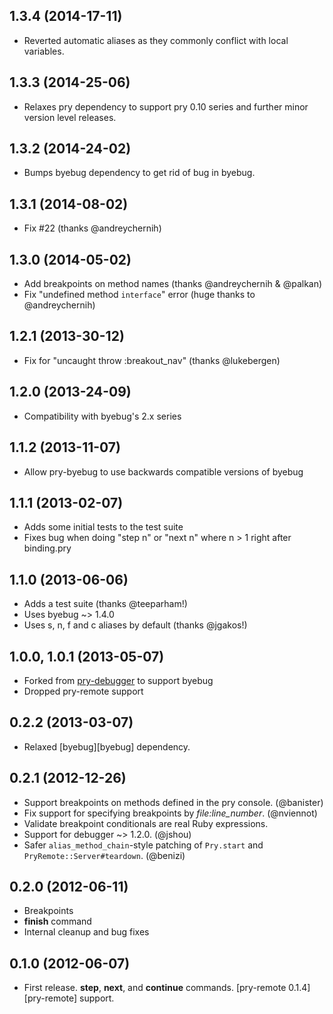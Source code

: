 ## 1.3.4 (2014-17-11)

* Reverted automatic aliases as they commonly conflict with local variables.

## 1.3.3 (2014-25-06)

* Relaxes pry dependency to support pry 0.10 series and further minor version
level releases.


## 1.3.2 (2014-24-02)

* Bumps byebug dependency to get rid of bug in byebug.


## 1.3.1 (2014-08-02)

* Fix #22 (thanks @andreychernih)


## 1.3.0 (2014-05-02)

* Add breakpoints on method names (thanks @andreychernih & @palkan)
* Fix "undefined method `interface`" error (huge thanks to @andreychernih)


## 1.2.1 (2013-30-12)

* Fix for "uncaught throw :breakout_nav" (thanks @lukebergen)


## 1.2.0 (2013-24-09)

* Compatibility with byebug's 2.x series


## 1.1.2 (2013-11-07)

* Allow pry-byebug to use backwards compatible versions of byebug


## 1.1.1 (2013-02-07)

* Adds some initial tests to the test suite
* Fixes bug when doing "step n" or "next n" where n > 1 right after binding.pry


## 1.1.0 (2013-06-06)

* Adds a test suite (thanks @teeparham!)
* Uses byebug ~> 1.4.0
* Uses s, n, f and c aliases by default (thanks @jgakos!)


## 1.0.0, 1.0.1 (2013-05-07)

* Forked from [pry-debugger](https://github.com/nixme/pry-debugger) to support
  byebug
* Dropped pry-remote support


## 0.2.2 (2013-03-07)

* Relaxed [byebug][byebug] dependency.


## 0.2.1 (2012-12-26)

* Support breakpoints on methods defined in the pry console. (@banister)
* Fix support for specifying breakpoints by *file:line_number*. (@nviennot)
* Validate breakpoint conditionals are real Ruby expressions.
* Support for debugger ~> 1.2.0. (@jshou)
* Safer `alias_method_chain`-style patching of `Pry.start` and
  `PryRemote::Server#teardown`. (@benizi)


## 0.2.0 (2012-06-11)

* Breakpoints
* **finish** command
* Internal cleanup and bug fixes


## 0.1.0 (2012-06-07)

* First release. **step**, **next**, and **continue** commands.
  [pry-remote 0.1.4][pry-remote] support.
